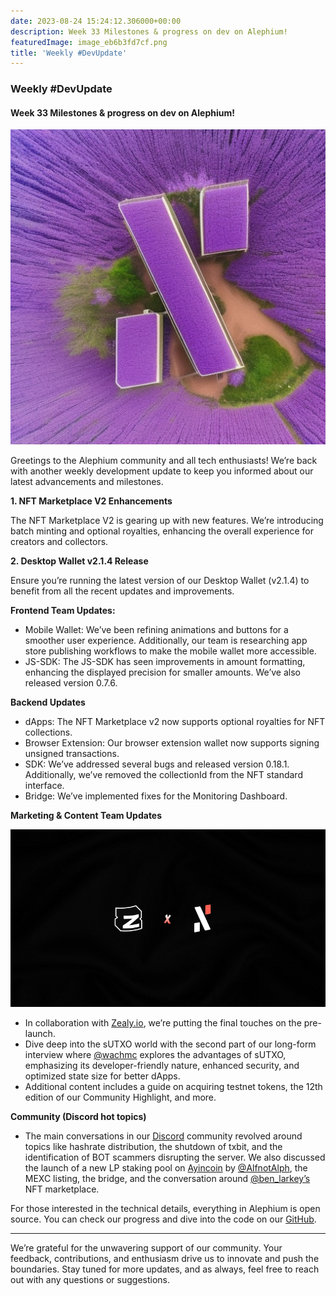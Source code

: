 ```yaml
---
date: 2023-08-24 15:24:12.306000+00:00
description: Week 33 Milestones & progress on dev on Alephium!
featuredImage: image_eb6b3fd7cf.png
title: 'Weekly #DevUpdate'
---
```


### Weekly \#DevUpdate

#### Week 33 Milestones & progress on dev on Alephium!

![](image_eb6b3fd7cf.png)

Greetings to the Alephium community and all tech enthusiasts! We’re back with another weekly development update to keep you informed about our latest advancements and milestones.

**1. NFT Marketplace V2 Enhancements**

The NFT Marketplace V2 is gearing up with new features. We’re introducing batch minting and optional royalties, enhancing the overall experience for creators and collectors.

**2. Desktop Wallet v2.1.4 Release**

Ensure you’re running the latest version of our Desktop Wallet (v2.1.4) to benefit from all the recent updates and improvements.

**Frontend Team Updates:**

- <span id="c899">Mobile Wallet: We’ve been refining animations and buttons for a smoother user experience. Additionally, our team is researching app store publishing workflows to make the mobile wallet more accessible.</span>
- <span id="c1d0">JS-SDK: The JS-SDK has seen improvements in amount formatting, enhancing the displayed precision for smaller amounts. We’ve also released version 0.7.6.</span>

**Backend Updates**

- <span id="b309">dApps: The NFT Marketplace v2 now supports optional royalties for NFT collections.</span>
- <span id="c364">Browser Extension: Our browser extension wallet now supports signing unsigned transactions.</span>
- <span id="07de">SDK: We’ve addressed several bugs and released version 0.18.1. Additionally, we’ve removed the collectionId from the NFT standard interface.</span>
- <span id="3dc2">Bridge: We’ve implemented fixes for the Monitoring Dashboard.</span>

**Marketing & Content Team Updates**

![](image_5af62a5680.png)

- <span id="4ea0">In collaboration with <a href="https://twitter.com/zealy_io" class="markup--anchor markup--li-anchor" data-href="https://twitter.com/zealy_io" rel="noopener" target="_blank">Zealy.io</a>, we’re putting the final touches on the pre-launch.</span>
- <span id="9467">Dive deep into the sUTXO world with the second part of our long-form interview where <a href="https://twitter.com/wachmc" class="markup--anchor markup--li-anchor" data-href="https://twitter.com/wachmc" rel="noopener" target="_blank">@wachmc</a> explores the advantages of sUTXO, emphasizing its developer-friendly nature, enhanced security, and optimized state size for better dApps.</span>
- <span id="8f29">Additional content includes a guide on acquiring testnet tokens, the 12th edition of our Community Highlight, and more.</span>

**Community (Discord hot topics)**

- <span id="79b6">The main conversations in our <a href="https://discord.com/" class="markup--anchor markup--li-anchor" data-href="https://discord.com/" rel="noopener" target="_blank">Discord</a> community revolved around topics like hashrate distribution, the shutdown of txbit, and the identification of BOT scammers disrupting the server. We also discussed the launch of a new LP staking pool on <a href="https://twitter.com/ayincoin" class="markup--anchor markup--li-anchor" data-href="https://twitter.com/ayincoin" rel="noopener" target="_blank">Ayincoin</a> by <a href="https://twitter.com/AlfnotAlph" class="markup--anchor markup--li-anchor" data-href="https://twitter.com/AlfnotAlph" rel="noopener" target="_blank">@AlfnotAlph</a>, the MEXC listing, the bridge, and the conversation around <a href="https://twitter.com/ben_larkey" class="markup--anchor markup--li-anchor" data-href="https://twitter.com/ben_larkey" rel="noopener" target="_blank">@ben_larkey’s</a> NFT marketplace.</span>

For those interested in the technical details, everything in Alephium is open source. You can check our progress and dive into the code on our <a href="https://github.com/alephium" class="markup--anchor markup--p-anchor" data-href="https://github.com/alephium" rel="noopener" target="_blank">GitHub</a>.

---

We’re grateful for the unwavering support of our community. Your feedback, contributions, and enthusiasm drive us to innovate and push the boundaries. Stay tuned for more updates, and as always, feel free to reach out with any questions or suggestions.
